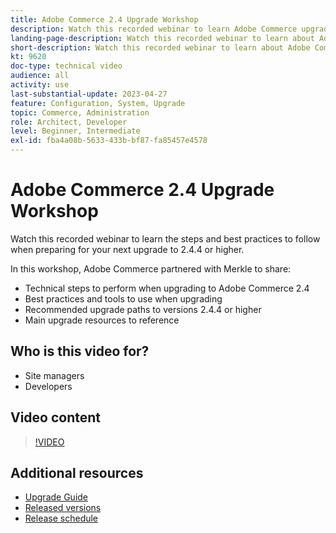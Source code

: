 ```yaml
---
title: Adobe Commerce 2.4 Upgrade Workshop
description: Watch this recorded webinar to learn Adobe Commerce upgrade steps and best practices for 2.4.4 or higher.
landing-page-description: Watch this recorded webinar to learn about Adobe Commerce 2.4 upgrade steps and best practices.
short-description: Watch this recorded webinar to learn about Adobe Commerce 2.4 upgrade steps and best practices.
kt: 9620
doc-type: technical video
audience: all
activity: use
last-substantial-update: 2023-04-27
feature: Configuration, System, Upgrade
topic: Commerce, Administration
role: Architect, Developer
level: Beginner, Intermediate
exl-id: fba4a08b-5633-433b-bf87-fa85457e4578
---
```

# Adobe Commerce 2.4 Upgrade Workshop

Watch this recorded webinar to learn the steps and best practices to follow when preparing for your next upgrade to 2.4.4 or higher.

In this workshop, Adobe Commerce partnered with Merkle to share:

- Technical steps to perform when upgrading to Adobe Commerce 2.4
- Best practices and tools to use when upgrading
- Recommended upgrade paths to versions 2.4.4 or higher
- Main upgrade resources to reference

## Who is this video for?

- Site managers
- Developers

## Video content

>[!VIDEO](https://video.tv.adobe.com/v/340038?quality=12&learn=on)

## Additional resources

- [Upgrade Guide](https://experienceleague.adobe.com/docs/commerce-operations/upgrade-guide/overview.html)
- [Released versions](https://experienceleague.adobe.com/docs/commerce-operations/release/versions.html)
- [Release schedule](https://experienceleague.adobe.com/docs/commerce-operations/release/planning/schedule.html)
